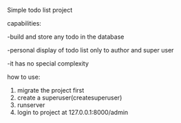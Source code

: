 Simple todo list project

capabilities:

-build and store any todo in the database

-personal display of todo list only to author and super user

-it has no special complexity

how to use:
1. migrate the project first
2. create a superuser(createsuperuser)
3. runserver
4. login to project at 127.0.0.1:8000/admin
